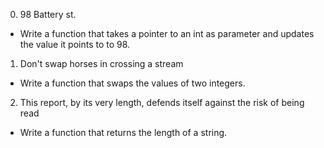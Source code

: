 0. 98 Battery st.
- Write a function that takes a pointer to an int as parameter and updates the value it points to to 98.

1. Don't swap horses in crossing a stream
- Write a function that swaps the values of two integers.

2. This report, by its very length, defends itself against the risk of being read
- Write a function that returns the length of a string.
